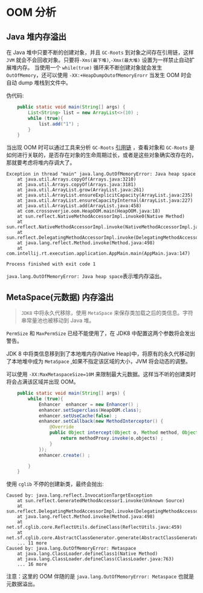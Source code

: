 # OOM 分析

## Java 堆内存溢出

在 Java 堆中只要不断的创建对象，并且 `GC-Roots` 到对象之间存在引用链，这样 `JVM` 就会不会回收对象。只要将`-Xms(最下堆)`,`-Xmx(最大堆)` 设置为一样禁止自动扩展堆内存。
当使用一个 `while(true)` 循环来不断创建对象就会发生 `OutOfMemory`，还可以使用 `-XX:+HeapDumpOutofMemoryErorr` 当发生 OOM 时会自动 dump 堆栈到文件中。

伪代码:

```java
    public static void main(String[] args) {
        List<String> list = new ArrayList<>(10) ;
        while (true){
            list.add("1") ;
        }
    }
```

当出现 OOM 时可以通过工具来分析 `GC-Roots` [引用链](https://github.com/crossoverJie/Java-Interview/blob/master/MD/GarbageCollection.md#%E5%8F%AF%E8%BE%BE%E6%80%A7%E5%88%86%E6%9E%90%E7%AE%97%E6%B3%95) ，查看对象和 `GC-Roots` 是如何进行关联的，是否存在对象的生命周期过长，或者是这些对象确实改存在的，那就要考虑将堆内存调大了。

```
Exception in thread "main" java.lang.OutOfMemoryError: Java heap space
	at java.util.Arrays.copyOf(Arrays.java:3210)
	at java.util.Arrays.copyOf(Arrays.java:3181)
	at java.util.ArrayList.grow(ArrayList.java:261)
	at java.util.ArrayList.ensureExplicitCapacity(ArrayList.java:235)
	at java.util.ArrayList.ensureCapacityInternal(ArrayList.java:227)
	at java.util.ArrayList.add(ArrayList.java:458)
	at com.crossoverjie.oom.HeapOOM.main(HeapOOM.java:18)
	at sun.reflect.NativeMethodAccessorImpl.invoke0(Native Method)
	at sun.reflect.NativeMethodAccessorImpl.invoke(NativeMethodAccessorImpl.java:62)
	at sun.reflect.DelegatingMethodAccessorImpl.invoke(DelegatingMethodAccessorImpl.java:43)
	at java.lang.reflect.Method.invoke(Method.java:498)
	at com.intellij.rt.execution.application.AppMain.main(AppMain.java:147)

Process finished with exit code 1

```
`java.lang.OutOfMemoryError: Java heap space`表示堆内存溢出。


## MetaSpace(元数据) 内存溢出

> `JDK8` 中将永久代移除，使用 `MetaSpace` 来保存类加载之后的类信息。字符串常量池也被移动到 Java 堆。

`PermSize` 和 `MaxPermSize` 已经不能使用了，在 JDK8 中配置这两个参数将会发出警告。


JDK 8 中将类信息移到到了本地堆内存(Native Heap)中，将原有的永久代移动到了本地堆中成为 `MetaSpace` ,如果不指定该区域的大小，JVM 将会动态的调整。

可以使用 `-XX:MaxMetaspaceSize=10M` 来限制最大元数据。这样当不听的创建类时将会占满该区域并出现 OOM。

```java
    public static void main(String[] args) {
        while (true){
            Enhancer  enhancer = new Enhancer() ;
            enhancer.setSuperclass(HeapOOM.class);
            enhancer.setUseCache(false) ;
            enhancer.setCallback(new MethodInterceptor() {
                @Override
                public Object intercept(Object o, Method method, Object[] objects, MethodProxy methodProxy) throws Throwable {
                    return methodProxy.invoke(o,objects) ;
                }
            });
            enhancer.create() ;

        }
    }
```
使用 `cglib` 不停的创建新类，最终会抛出:
```
Caused by: java.lang.reflect.InvocationTargetException
	at sun.reflect.GeneratedMethodAccessor1.invoke(Unknown Source)
	at sun.reflect.DelegatingMethodAccessorImpl.invoke(DelegatingMethodAccessorImpl.java:43)
	at java.lang.reflect.Method.invoke(Method.java:498)
	at net.sf.cglib.core.ReflectUtils.defineClass(ReflectUtils.java:459)
	at net.sf.cglib.core.AbstractClassGenerator.generate(AbstractClassGenerator.java:336)
	... 11 more
Caused by: java.lang.OutOfMemoryError: Metaspace
	at java.lang.ClassLoader.defineClass1(Native Method)
	at java.lang.ClassLoader.defineClass(ClassLoader.java:763)
	... 16 more
```

注意：这里的 OOM 伴随的是 `java.lang.OutOfMemoryError: Metaspace` 也就是元数据溢出。

